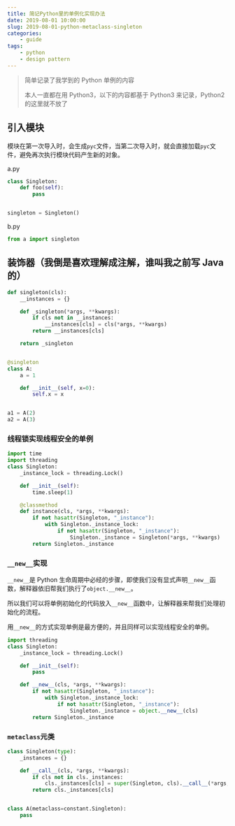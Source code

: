 ```yaml
---
title: 简记Python里的单例化实现办法
date: 2019-08-01 10:00:00
slug: 2019-08-01-python-metaclass-singleton
categories:
    - guide
tags:
    - python
    - design pattern
---
```


> 简单记录了我学到的 Python 单例的内容
>
> 本人一直都在用 Python3，以下的内容都基于 Python3 来记录，Python2 的这里就不放了

## 引入模块

模块在第一次导入时，会生成`pyc`文件，当第二次导入时，就会直接加载`pyc`文件，避免再次执行模块代码产生新的对象。

a.py

```python
class Singleton:
    def foo(self):
        pass


singleton = Singleton()
```

b.py

```python
from a import singleton
```

## 装饰器（我倒是喜欢理解成注解，谁叫我之前写 Java 的）

```python
def singleton(cls):
    __instances = {}

    def _singleton(*args, **kwargs):
        if cls not in __instances:
            __instances[cls] = cls(*args, **kwargs)
        return __instances[cls]

    return _singleton


@singleton
class A:
    a = 1

    def __init__(self, x=0):
        self.x = x


a1 = A(2)
a2 = A(3)
```

### 线程锁实现线程安全的单例

```python
import time
import threading
class Singleton:
    _instance_lock = threading.Lock()

    def __init__(self):
        time.sleep(1)

    @classmethod
    def instance(cls, *args, **kwargs):
        if not hasattr(Singleton, "_instance"):
            with Singleton._instance_lock:
                if not hasattr(Singleton, "_instance"):
                    Singleton._instance = Singleton(*args, **kwargs)
        return Singleton._instance
```

### `__new__`实现

`__new__`是 Python 生命周期中必经的步骤，即使我们没有显式声明`__new__`函数，解释器依旧帮我们执行了`object.__new__`。

所以我们可以将单例初始化的代码放入`__new__`函数中，让解释器来帮我们处理初始化的流程。

用`__new__`的方式实现单例是最方便的，并且同样可以实现线程安全的单例。

```python
import threading
class Singleton:
    _instance_lock = threading.Lock()

    def __init__(self):
        pass

    def __new__(cls, *args, **kwargs):
        if not hasattr(Singleton, "_instance"):
            with Singleton._instance_lock:
                if not hasattr(Singleton, "_instance"):
                    Singleton._instance = object.__new__(cls)
        return Singleton._instance
```

### `metaclass`元类

```python
class Singleton(type):
    _instances = {}

    def __call__(cls, *args, **kwargs):
        if cls not in cls._instances:
            cls._instances[cls] = super(Singleton, cls).__call__(*args, **kwargs)
        return cls._instances[cls]


class A(metaclass=constant.Singleton):
    pass
```

